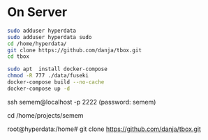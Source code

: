 # On Server

```sh
sudo adduser hyperdata
sudo adduser hyperdata sudo
cd /home/hyperdata/
git clone https://github.com/danja/tbox.git
cd tbox

sudo apt  install docker-compose
chmod -R 777 ./data/fuseki
docker-compose build --no-cache
docker-compose up -d
```

ssh semem@localhost -p 2222
(password: semem)

cd /home/projects/semem




root@hyperdata:/home# git clone  https://github.com/danja/tbox.git

